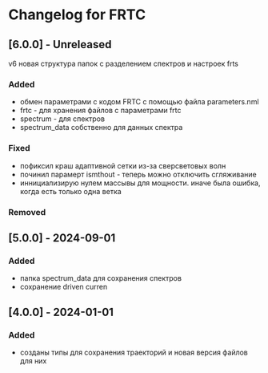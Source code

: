 # Changelog for FRTC

## [6.0.0] - Unreleased

v6 новая структура папок c разделением спектров и настроек frts

### Added

- обмен параметрами с кодом FRTC с помощью файла parameters.nml
- frtc - для хранения файлов с параметрами frtc
- spectrum - для спектров
- spectrum_data собственно для данных спектра

### Fixed

- пофиксил краш адаптивной сетки из-за сверсветовых волн 
- починил парамерт ismthout - теперь можно отключить сгляживание 
- иннициализирую нулем массывы для мощности. иначе была ошибка, когда есть только одна ветка

### Removed

## [5.0.0] - 2024-09-01

### Added
- папка spectrum_data для сохранения спектров 
- сохранение driven curren

## [4.0.0] - 2024-01-01

### Added
- созданы типы для сохранения траекторий и новая версия файлов для них
